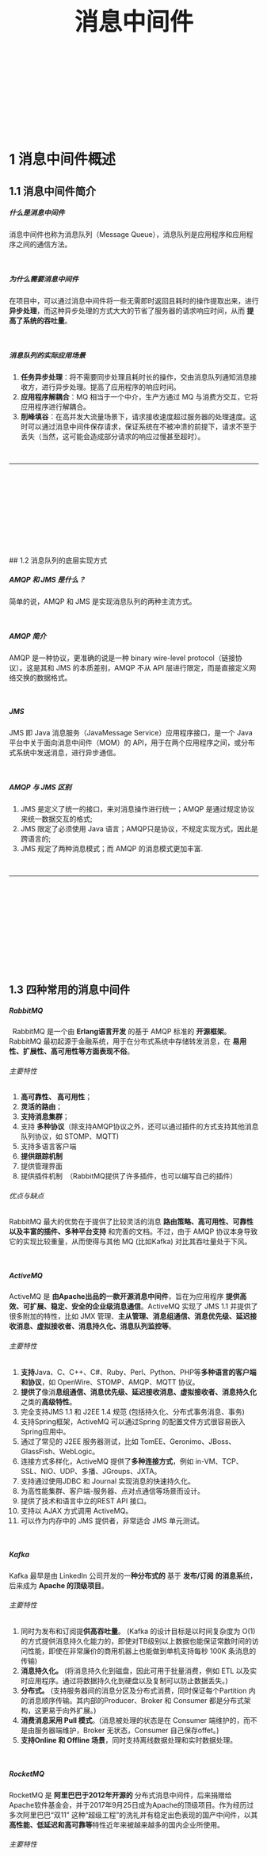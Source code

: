 <div STYLE="page-break-after: always;">
	<br>
    <br>
    <br>
    <br>
    <br>
    <br>
    <br>
    <br>
    <br>
    <br>
	<center><h3><font size="20px">
        消息中间件
    </font></h3></center>
	<br>
    <br>
    <br>
    <br>
    <br>
    <br>
    <br>
    <br>
    <br>
    <br>
</div>


# 1	消息中间件概述

## 1.1	消息中间件简介

##### 什么是消息中间件

消息中间件也称为消息队列（Message Queue），消息队列是应用程序和应用程序之间的通信方法。

<br>

##### 为什么需要消息中间件

在项目中，可以通过消息中间件将一些无需即时返回且耗时的操作提取出来，进行 **异步处理**，而这种异步处理的方式大大的节省了服务器的请求响应时间，从而 **提高了系统的吞吐量**。

<br>

##### 消息队列的实际应用场景

1. **任务异步处理**：将不需要同步处理且耗时长的操作，交由消息队列通知消息接收方，进行异步处理。提高了应用程序的响应时间。
2. **应用程序解耦合**：MQ 相当于一个中介，生产方通过 MQ 与消费方交互，它将应用程序进行解耦合。
3. **削峰填谷**：在高并发大流量场景下，请求接收速度超过服务器的处理速度。这时可以通过消息中间件保存请求，保证系统在不被冲溃的前提下，请求不至于丢失（当然，这可能会造成部分请求的响应过慢甚至超时）。

<br>

---

<div STYLE="page-break-after: always;"><br>
    <br>
    <br>
    <br>
    <br>
    <br>
    <br>
    <br>
    <br>
    <br></div>
## 1.2	消息队列的底层实现方式

##### AMQP 和 JMS 是什么？

简单的说，AMQP 和 JMS 是实现消息队列的两种主流方式。

<br>

##### AMQP 简介

AMQP 是一种协议，更准确的说是一种 binary wire-level protocol（链接协议）。这是其和 JMS 的本质差别，AMQP 不从 API 层进行限定，而是直接定义网络交换的数据格式。

<br>

##### JMS

JMS 即 Java 消息服务（JavaMessage Service）应用程序接口，是一个 Java 平台中关于面向消息中间件（MOM）的 API，用于在两个应用程序之间，或分布式系统中发送消息，进行异步通信。

<br>

##### AMQP 与 JMS 区别

1. JMS 是定义了统一的接口，来对消息操作进行统一；AMQP 是通过规定协议来统一数据交互的格式;
2. JMS 限定了必须使用 Java 语言；AMQP只是协议，不规定实现方式，因此是跨语言的;
3. JMS 规定了两种消息模式；而 AMQP 的消息模式更加丰富.

<br>

---

<div STYLE="page-break-after: always;"><br>
    <br>
    <br>
    <br>
    <br>
    <br>
    <br>
    <br>
    <br>
    <br></div>

## 1.3	四种常用的消息中间件

##### RabbitMQ

 RabbitMQ 是一个由 **Erlang语言开发** 的基于 AMQP 标准的 **开源框架**。RabbitMQ 最初起源于金融系统，用于在分布式系统中存储转发消息，在 **易用性、扩展性、高可用性等方面表现不俗**。

###### 主要特性

1. **高可靠性、 高可用性**；
2. **灵活的路由**；
3. **支持消息集群**；
4. 支持 **多种协议**（除支持AMQP协议之外，还可以通过插件的方式支持其他消息队列协议，如 STOMP、MQTT)
5. 支持多语言客户端
6. **提供跟踪机制**
7. 提供管理界面
8. 提供插件机制 （RabbitMQ提供了许多插件，也可以编写自己的插件）

###### 优点与缺点

RabbitMQ 最大的优势在于提供了比较灵活的消息 **路由策略、高可用性、可靠性以及丰富的插件、多种平台支持** 和完善的文档。不过，由于 AMQP 协议本身导致它的实现比较重量，从而使得与其他 MQ (比如Kafka) 对比其吞吐量处于下风。

<br>

##### ActiveMQ

ActiveMQ 是 **由Apache出品的一款开源消息中间件**，旨在为应用程序 **提供高效、可扩展、稳定、安全的企业级消息通信**。ActiveMQ 实现了 JMS 1.1 并提供了很多附加的特性，比如 JMX 管理、**主从管理、消息组通信、消息优先级、延迟接收消息、虚拟接收者、消息持久化、消息队列监控等**。

###### 主要特性

1. **支持**Java、C、C++、C#、Ruby、Perl、Python、PHP等**多种语言的客户端和协议**，如 OpenWire、STOMP、AMQP、MQTT 协议。
2. **提供了**像消**息组通信、消息优先级、延迟接收消息、虚拟接收者、消息持久化**之类的**高级特性**。
3. 完全支持JMS 1.1 和 J2EE 1.4 规范 (包括持久化、分布式事务消息、事务)
4. 支持Spring框架，ActiveMQ 可以通过Spring 的配置文件方式很容易嵌入Spring应用中。
5. 通过了常见的 J2EE 服务器测试，比如 TomEE、Geronimo、JBoss、GlassFish、WebLogic。
6. 连接方式多样化，ActiveMQ 提供了**多种连接方式**，例如 in-VM、TCP、SSL、NIO、UDP、多播、JGroups、JXTA。
7. 支持通过使用JDBC 和 Journal 实现消息的快速持久化。
8. 为高性能集群、客户端-服务器、点对点通信等场景而设计。
9. 提供了技术和语言中立的REST API 接口。
10. 支持以 AJAX 方式调用 ActiveMQ。
11. 可以作为内存中的 JMS 提供者，非常适合 JMS 单元测试。

<br>

##### Kafka

Kafka 最早是由 LinkedIn 公司开发的一**种分布式的** 基于 **发布/订阅 的消息系**统，后来成为 **Apache 的顶级项目**。

###### 主要特性

1. 同时为发布和订阅提**供高吞吐量**。 (Kafka 的设计目标是以时间复杂度为 O(1) 的方式提供消息持久化能力的，即使对TB级别以上数据也能保证常数时间的访问性能，即使在非常廉价的商用机器上也能做到单机支持每秒 100K 条消息的传输)
2. **消息持久化。** (将消息持久化到磁盘，因此可用于批量消费，例如 ETL 以及实时应用程序。通过将数据持久化到硬盘以及复制可以防止数据丢失。)
3. **分布式。**   (支持服务器间的消息分区及分布式消费，同时保证每个Partition 内的消息顺序传输。其内部的Producer、Broker 和 Consumer 都是分布式架构，这更易于向外扩展。)
4. **消费消息采用 Pull 模式**。(消息被处理的状态是在 Consumer 端维护的，而不是由服务器端维护，Broker 无状态，Consumer 自己保存offet。)
5. **支持Online 和 Offline 场景**，同时支持离线数据处理和实时数据处理。

<br>

##### RocketMQ

RocketMQ 是 **阿里巴巴于2012年开源的** 分布式消息中间件，后来捐赠给 Apache软件基金会，并于2017年9月25日成为Apache的顶级项目。作为经历过多次阿里巴巴“双11” 这种“超级工程”的洗礼并有稳定出色表现的国产中间件，以其**高性能、低延迟和高可靠等**特性近年来被越来越多的国内企业所使用。

###### 主要特性

1. **具有灵活的可扩展性**：RocketMQ 天然支持集群，其核心四大组件（NameServer、Broker、Producer、Consumer）的每一个都可以在没有单点故障的情况下进行水平扩展。
2. **具有海量消息堆积能力**。 （RocketMQ 采用零拷贝原理实现了超大量消息的堆积能力，据说单机已经可以支持亿级消息堆积，而且在堆积了这么多消息后依然保持写入低延迟。
3. **支持顺序消息**：RocketMQ 可以保证消息消费者按照消息发送的顺序对消息进行消费。顺序消息分为全局有序消息和局部有序消息，一般推荐使用局部有序消息，即生产者通过将某一类消息按顺序发送至同一个队列中来实现。
4. **支持多种消息过滤方式**：消息过滤分为在服务器端过滤和在消费端过滤。在服务器端过滤时可以按照消息消费者的要求进行过滤，优点是减少了不必要的消息传输，缺点是增加了消息服务器的负担，实现相对复杂。消费端过滤则完全由具体应用自定义实现，这种方式更加灵活，缺点是很多无用的消息会被传输给消息消费者。
5. **支持事务消息**：RocketMQ 除支持普通消息、顺序消息之外，还支持事务消息，这个特性对于分布式事务来说提供了另一种解决思路。
6. **支持回溯消费**：回溯消费是指对于消费者已经消费成功的消息，由于业务需求需要重新消费。RocketMQ 支持按照时间回溯消费，时间维度精确到毫秒，可以向前回溯，也可以向后回溯。

<br>

---

<div STYLE="page-break-after: always;"><br>
    <br>
    <br>
    <br>
    <br>
    <br>
    <br>
    <br>
    <br>
    <br></div>

# 2	RabbitMQ

## 2.1	RabbitMQ 的架构设计

##### RabbitMQ 采用的通讯协议

RabbitMQ 底层采用 AMQP 实现。在 mq 领域中，producer 将 msg 发送到 queue，然后 consumer 通过消费 queue，完成 producer 和 consumer 之间的解耦。

rabbitmq 是由 Exchange 决定 msg 应该怎么样发送到目标 queue

<br>

##### 核心概念

1. **Broker**：它提供一种传输服务，它的角色就是维护一条从生产者到消费者的路线，保证数据能按照指定的方式进行传输
2. **Exchange**：消息交换机,它指定消息按什么规则,路由到哪个队列。 
3. **Queue**：消息的载体,每个消息都会被投到一个或多个队列。 
4. **Binding**：绑定，它的作用就是把 exchange 和 queue 按照路由规则绑定起来.
5. **Routing Key**：路由关键字，exchange 根据这个关键字进行消息投递。 
6. **vhost**：虚拟主机,一个 broker 里可以有多个 vhost，用作不同用户的权限分离。
7. **Producer**：消息生产者,就是投递消息的程序. 
8. **Consumer**：消息消费者,就是接受消息的程序. 
9. **Channel**：消息通道,在客户端的每个连接里,可建立多个channel

<br>

##### RabbitMQ 的Exchange

1. **Direct Exchange**：直接匹配，通过 Exchange 名称 + RountingKey 来发送与接收消息；
2. **Fanout Exchange**：广播订阅,向所有的消费者发布消息,但是只有消费者将队列绑定到该路由器才能收到消息，忽略Routing Key；
3. **Topic Exchange**：主题匹配订阅,这里的主题指的是 RoutingKey，RoutingKey 可以采用通配符，如：\* 或 \#，RoutingKey 命名采用 \. 来分隔多个词，只有消息这将队列绑定到该路由器且指定RoutingKey符合匹配规则时才能收到消息；
4. **Headers Exchange**：消息头订阅，消息发布前，为消息定义一个或多个键值对的消息头，然后消费者接收消息同时需要定义类似的键值对请求头：(如：x-mactch=all 或者 x_match=any)，只有请求头与消息头匹配，才能接收消息，忽略 RoutingKey；
5. **默认的exchange**：如果用空字符串去声明一个exchange，那么系统就会使用”amq.direct”这个exchange，我们创建一个 queue 时，默认的都会有一个和新建 queue 同名的 routingKey 绑定到这个默认的 exchange 上去。

<br>

----

<div STYLE="page-break-after: always;"><br>
    <br>
    <br>
    <br>
    <br>
    <br>
    <br>
    <br>
    <br>
    <br></div>
## 2.2	RabbitMQ 如何确保消息发送和消息接收

##### 消息发送确认

###### ConfirmCallback方法

ConfirmCallback 是一个回调接口，消息发送到 Broker 后触发回调，确认消息是否到达 Broker 服务器，**也就是只确认是否正确到达 Exchange 中。**

###### ReturnCallback方法

通过实现 ReturnCallback 接口，启动消息失败返回，此接口是在交换器路由不到队列时触发回调，该方法可以不使用，因为交换器和队列是在代码里绑定的，如果消息成功投递到 Broker 后几乎不存在绑定队列失败，除非你代码写错了。

<br>

##### 消息接收确认

RabbitMQ 消息确认机制（ACK）默认是自动确认的，自动确认会在消息发送给消费者后立即确认，但存在丢失消息的可能，如果消费端消费逻辑抛出异常，假如你用回滚了也只是保证了数据的一致性，但是消息还是丢了，也就是消费端没有处理成功这条消息，那么就相当于丢失了消息。

###### 消息确认的三种模式

1. AcknowledgeMode.NONE：自动确认。
2. AcknowledgeMode.AUTO：根据情况确认。
3. AcknowledgeMode.MANUAL：手动确认。消费者收到消息后，手动调用 Basic.Ack（确认当前消息）、 Basic.Nack（否定当前消息） 、 Basic.Reject（拒绝当前消息） 后，RabbitMQ 收到这些消息后，才认为本次投递完成。

<br>

---

<div STYLE="page-break-after: always;"><br>
    <br>
    <br>
    <br>
    <br>
    <br>
    <br>
    <br>
    <br>
    <br></div>

## 2.3	RabbitMQ 事务消息原理是什么

##### 发送方事务

开启事务，发送多条数据，事务提交或回滚是原子的，要么都提交，要么都回滚

<br>

##### 消费方事务

rabbitmq 的消费行为会触发 queue 中 msg 的是否删除、是否重新放回队列等行为。所以，消费方的 ack 必须手动提交的，且最终确定以事务的提交和回滚决定。

<br>

---

<div STYLE="page-break-after: always;"><br>
    <br>
    <br>
    <br>
    <br>
    <br>
    <br>
    <br>
    <br>
    <br></div>

## 2.4	RabbitMQ死信队列、延时队列分别是什么

##### 什么是死信

队列中的消息被拒绝、或过期后就成为了死信。

<br>

##### 死信队列

死信可以被重新发布到另一个交换器，这个交换器就是 DLX（Dead Letter Exchange，死信交换器），与 DLX 绑定的队列称为死信队列。

<br>

##### 造成死信的原因

1. 信息被拒绝
2. 信息超时
3. 超过了队列的最大长度

<br>

##### 过期消息

在 rabbitmq 中可以通过两种方式设置消息的过期时间：

1. **队列设置**：在队列申明的时候使用 x-message-ttl 参数（单位毫秒）设置过期时间。设置后，该队列中所有的消息都存在相同的过期时间。
2. **单个消息设置**：设置消息属性的 expiration 参数（单位毫秒）的值，每条消息的过期时间都是独立的。

<br>

##### 延迟队列

延迟队列存储的是延迟消息。

###### 什么是延迟消息

延迟消息指的是，当消息被发发布出去之后，并不立即投递给消费者，而是在指定时间之后投递。

###### rabbitMq 中的延迟队列实现

**rabbitMq 没有直接支持延迟队列，可以通过死信队列实现**。

在死信队列中，可以为普通交换器绑定多个消息队列，假设绑定过期时间为5分钟，10分钟和30分钟，3个消息队列，然后为每个消息队列设置DLX，为每个DLX关联一个死信队列。

当消息过期之后，被转存到对应的死信队列中，然后投递给指定的消费者消费。

<br>

---

<div STYLE="page-break-after: always;"><br>
    <br>
    <br>
    <br>
    <br>
    <br>
    <br>
    <br>
    <br>
    <br></div>

# 3	kafka 

## 3.1	kafka 的架构设计

##### 核心概念

###### broker

Kafka 集群包含一个或多个服务器，服务器节点称为 broker：

1. broker存储 topic 的数据。如果某 topic 有 N 个 partition，集群有 N 个 broker，那么每个 broker 存储该 topic 的一个 partition。
2. 如果某 topic 有 N 个 partition，集群有(N+M)个broker，那么其中有N个broker存储该topic的一个partition，剩下的M个broker不存储该topic的partition数据。
3. 如果某 topic 有 N 个 partition，集群中 broker 数目少于N个，那么一个 broker 存储该topic的一个或多个partition。在实际生产环境中，尽量避免这种情况的发生，这种情况容易导致Kafka集群数据不均衡。

###### Topic

每条发布到Kafka集群的消息都有一个类别，这个类别被称为 Topic（类似于数据库的表名）。物理上不同 Topic 的消息分开存储，逻辑上一个Topic的消息虽然保存于一个或多个broker上但用户只需指定消息的Topic即可生产或消费数据而不必关心数据存于何处）

######  Partition

topic中的数据分割为一个或多个partition。每个topic至少有一个partition。每个partition中的数据使用多个segment文件存储。partition中的数据是有序的，不同partition间的数据丢失了数据的顺序。如果topic有多个partition，消费数据时就不能保证数据的顺序。在需要严格保证消息的消费顺序的场景下，需要将partition数目设为1。

###### Leader

每个partition有多个副本，其中有且仅有一个作为Leader，Leader是当前负责数据的读写的partition。

###### Follower

Follower跟随Leader，所有写请求都通过Leader路由，数据变更会广播给所有Follower，Follower与Leader保持数据同步。如果Leader失效，则从Follower中选举出一个新的Leader。当Follower与Leader挂掉、卡住或者同步太慢，leader会把这个follower从“in sync replicas”（ISR）列表中删除，重新创建一个Follower。

###### Producer

生产者即数据的发布者，该角色将消息发布到Kafka的topic中。broker接收到生产者发送的消息后，broker将该消息追加到当前用于追加数据的segment文件中。生产者发送的消息，存储到一个partition中，生产者也可以指定数据存储的partition。

###### Consumer

消费者可以从broker中读取数据。消费者可以消费多个topic中的数据。

###### Consumer Group

每个Consumer属于一个特定的Consumer Group（可为每个Consumer指定group name，若不指定group name则属于默认的group）。这是kafka用来实现一个topic消息的广播（发给所有的consumer）和单播（发给任意一个consumer）的手段。一个topic可以有多个CG。topic的消息会复制-给consumer。如果需要实现广播，只要每个consumer有一个独立的CG就可以了。要实现单播只要所有的consumer在同一个CG。用CG还可以将consumer进行自由的分组而不需要多次发送消息到不同的topic。

###### Offset

kafka的存储文件都是按照offset.kafka来命名，用offset做名字的好处是方便查找。例如你想找位于2049的位置，只要找到2048.kafka的文件即可。当然the first offset就是00000000000.kafka

<br>

##### KAFKA 简介

KAFKA 天生是分布式的，满足 AKF 的 XYZ 轴特点，扩展性，可靠性，高性能是没得说。而且，kafka具备自己的特色，比如动态ISR集合，是在强一致性，过半一致性之外的另一个实现手。

kafka 是由 producer 决定 msg 发送到那个queue

<br>

---

<div STYLE="page-break-after: always;"><br>
    <br>
    <br>
    <br>
    <br>
    <br>
    <br>
    <br>
    <br>
    <br></div>

## 3.2	Kafka 消息丢失的场景有哪些

##### Kafka 消息丢失的三种场景

1. 生产者在生产过程中的消息丢失
2. broker 在故障后的消息丢失
3. 消费者在消费过程中的消息丢失

<br>

##### ACK机制

ack有3个可选值，分别是1，0，-1：

1. ack=0：生产者在生产过程中的消息丢失，简单来说就是，producer发送一次就不再发送了，不管是否发送成功。

2. ack=1：broker在故障后的消息丢失，简单来说就是，producer只要收到一个分区副本成功写入的通知就认为推送消息成功了。这里有一个地方需要注意，这个副本必须是leader副本。只有leader副本成功写入了，producer才会认为消息发送成功。

   注意，ack的默认值就是1。这个默认值其实就是吞吐量与可靠性的一个折中方案。生产上我们可以根据实际情况进行调整，比如如果你要追求高吞吐量，那么就要放弃可靠性。

3. ack=-1：生产侧和存储侧不会丢失数据，简单来说就是，producer只有收到分区内所有副本的成功写入的通知才认为推送消息成功了。

<br>

##### Offset机制

kafka消费者的三种消费语义：

1. at-most-once：最多一次，可能丢数据
2. at-least-once：最少一次，可能重复消费数据
3. exact-once message：精确一次

<br>

---

<div STYLE="page-break-after: always;"><br>
    <br>
    <br>
    <br>
    <br>
    <br>
    <br>
    <br>
    <br>
    <br></div>

## 3.3	kafka customer 的消息获取方式



Kafka最初考虑的问题是，customer应该从brokes拉取消息还是brokers将消息推送到consumer，也就是pull还push。

Kafka遵循了一种大部分消息系统共同的传统的设计：producer将消息推送到broker，consumer从broker拉取消息。

一些消息系统比如Scribe和Apache Flume采用了push模式，将消息推送到下游的consumer。

这样做有好处也有坏处：由broker决定消息推送的速率，对于不同消费速率的consumer就不太好处理了。

消息系统都致力于让consumer以最大的速率最快速的消费消息，但不幸的是，push模式下，当broker推送的速率远大于consumer消费的速率时，consumer恐怕就要崩溃了。

最终Kafka还是选取了传统的pull模式。

Pull模式的另外一个好处是consumer可以自主决定是否批量的从broker拉取数据。

Push模式必须在不知道下游consumer消费能力和消费策略的情况下决定是立即推送每条消息还是缓存之后批量推送。

如果为了避免consumer崩溃而采用较低的推送速率，将可能导致一次只推送较少的消息而造成浪费。

Pull模式下，consumer就可以根据自己的消费能力去决定这些策略。

Pull有个缺点是，如果broker没有可供消费的消息，将导致consumer不断在循环中轮询，直到新消息到达。

为了避免这点，Kafka有个参数可以让consumer阻塞知道新消息到达(当然也可以阻塞知道消息的数量达到某个特定的量这样就可以批量发

<br>

---

<div STYLE="page-break-after: always;"><br>
    <br>
    <br>
    <br>
    <br>
    <br>
    <br>
    <br>
    <br>
    <br></div>

## 3.4	Kafka中zk的作用是什么

Zookeeper是分布式协调，注意它不是数据库

kafka中使用了zookeeper的分布式锁和分布式配置及统一命名的分布式协调解决方案

在kafka的broker集群中的controller的选择，是通过zk的临时节点争抢获得的

brokerID等如果自增的话也是通过zk的节点version实现的全局唯一

kafka中broker中的状态数据也是存储在zk中，不过这里要注意，zk不是数据库，所以存储的属于元数据

而，新旧版本变化中，就把曾经的offset从zk中迁移出了zk

---

<div STYLE="page-break-after: always;"><br>
    <br>
    <br>
    <br>
    <br>
    <br>
    <br>
    <br>
    <br>
    <br></div>

## 3.5	Kafka中高性能如何保障

首先，性能的最大瓶颈依然是IO，这个是不能逾越的鸿沟

虽然，broker在持久化数据的时候已经最大努力的使用了磁盘的顺序读写

更进一步的性能优化是零拷贝的使用，也就是从磁盘日志到消费者客户端的数据传递，因为kafka是mq，对于msg不具备加工处理，所以得以实现

然后就是大多数分布式系统一样，总要做tradeoff，在速度与可用性/可靠性中挣扎

ACK的0，1，-1级别就是在性能和可靠中权衡

<br>

---

<div STYLE="page-break-after: always;"><br>
    <br>
    <br>
    <br>
    <br>
    <br>
    <br>
    <br>
    <br>
    <br></div>

## 3.6	kafka的rebalance机制是什么

##### 消费者分区分配策略

Range 范围分区(默认的)

RoundRobin 轮询分区

Sticky策略

<br>

##### 触发 Rebalance 的时机

Rebalance 的触发条件有3个。

- 组成员个数发生变化。例如有新的 consumer 实例加入该消费组或者离开组。
- 订阅的 Topic 个数发生变化。
- 订阅 Topic 的分区数发生变化。

<br>

##### Coordinator协调过程

消费者如何发现协调者

消费者如何确定分配策略

如果需要再均衡分配策略的影响

<br>

---

<div STYLE="page-break-after: always;"><br>
    <br>
    <br>
    <br>
    <br>
    <br>
    <br>
    <br>
    <br>
    <br></div>

# 附录

##### 参考资料

- 主要参考资料——[2022年最新【Java经典面试题300问】面试必备，查漏补缺；多线程+spring+JVM调优+分布式+redis+算法](https://www.bilibili.com/video/BV15v4y1T7fz?p=80&spm_id_from=pageDriver&vd_source=87ed5edcdc8042ca0c34ee5bbeeda7b3) 发布于 2022/06/29
- [1.1	消息中间件简介](#1.1	消息中间件简介)——[什么是消息中间件](https://juejin.cn/post/6952509198722662407) 发布于 2021/04/18；
- [1.2	消息队列的底层实现方式](#1.2	消息队列的底层实现方式)——[什么是消息中间件](https://juejin.cn/post/6952509198722662407) 发布于 2021/04/18；
- [1.3	四种常用的消息中间件](#1.3	四种常用的消息中间件)——[四种常用消息中间件比较分析(RabbitMQ、ActiveMQ、Kafka、RocketMQ)](https://www.cnblogs.com/JonaLin/p/12673779.html) 发布于 2020/04/10；

<br>

